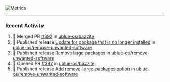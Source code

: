 ![Metrics](https://metrics.lecoq.io/KyleGospo?template=classic&base=header%2C%20activity%2C%20community%2C%20repositories%2C%20metadata&base.indepth=false&base.hireable=false&base.skip=false&config.timezone=America%2FLos_Angeles)

---
### Recent Activity
<!--START_SECTION:activity-->
1. 🎉 Merged PR [#392](https://github.com/ublue-os/bazzite/pull/392) in [ublue-os/bazzite](https://github.com/ublue-os/bazzite)
2. 🚀 Published release [Update for package that is no longer installed](https://github.com/ublue-os/remove-unwanted-software/releases/tag/v3) in [ublue-os/remove-unwanted-software](https://github.com/ublue-os/remove-unwanted-software)
3. 🚀 Published release [Remove large packages](https://github.com/ublue-os/remove-unwanted-software/releases/tag/v2) in [ublue-os/remove-unwanted-software](https://github.com/ublue-os/remove-unwanted-software)
4. 💪 Opened PR [#392](https://github.com/ublue-os/bazzite/pull/392) in [ublue-os/bazzite](https://github.com/ublue-os/bazzite)
5. 🚀 Published release [Add remove-large-packages option](https://github.com/ublue-os/remove-unwanted-software/releases/tag/v2) in [ublue-os/remove-unwanted-software](https://github.com/ublue-os/remove-unwanted-software)
<!--END_SECTION:activity-->
